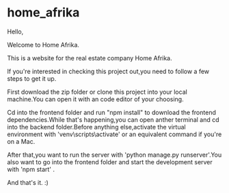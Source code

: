 # home_afrika

Hello,

Welcome to Home Afrika.

This is a website for the real estate company Home Afrika.

If you're interested in checking this project out,you need to follow a few steps to get it up.

First download the zip folder or clone  this project into your local machine.You can open it with an code editor of your choosing.

Cd into the frontend folder and run "npm install" to download the frontend dependencies.While that's happening,you can open anther terminal
and cd into the backend folder.Before anything else,activate the virtual environment with 'venv\scripts\activate' or an equivalent command if 
you're on a Mac.

After that,you want to run the server with 'python manage.py runserver'.You also want to go into the frontend folder and start the development server
with 'npm start' .

And that's it. :)
